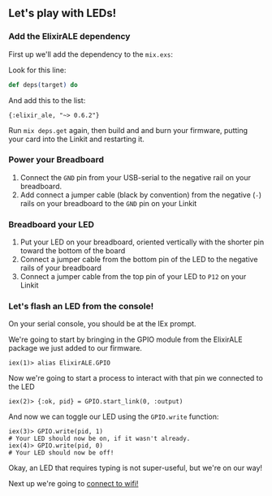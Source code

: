 ## Let's play with LEDs!

### Add the ElixirALE dependency

First up we'll add the dependency to the `mix.exs`:

Look for this line:

```elixir
def deps(target) do
```

And add this to the list:

```
{:elixir_ale, "~> 0.6.2"}
```

Run `mix deps.get` again, then build and and burn your firmware, putting your card into the Linkit and restarting it.

### Power your Breadboard

1. Connect the `GND` pin from your USB-serial to the negative rail on your breadboard.
2. Add connect a jumper cable (black by convention) from the negative (`-`) rails on your breadboard to the `GND` pin on your Linkit

### Breadboard your LED

1. Put your LED on your breadboard, oriented vertically with the shorter pin toward the bottom of the board
2. Connect a jumper cable from the bottom pin of the LED to the negative rails of your breadboard
3. Connect a jumper cable from the top pin of your LED to `P12` on your Linkit

### Let's flash an LED from the console!

On your serial console, you should be at the IEx prompt.

We're going to start by bringing in the GPIO module from the ElixirALE package we just added to our firmware.

```
iex(1)> alias ElixirALE.GPIO
```

Now we're going to start a process to interact with that pin we connected to the LED

```
iex(2)> {:ok, pid} = GPIO.start_link(0, :output)
```

And now we can toggle our LED using the `GPIO.write` function:

```
iex(3)> GPIO.write(pid, 1)
# Your LED should now be on, if it wasn't already.
iex(4)> GPIO.write(pid, 0)
# Your LED should now be off!
```

Okay, an LED that requires typing is not super-useful, but we're on our way!

Next up we're going to [connect to wifi!](05_connect_wifi)
